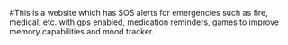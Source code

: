 #This is a website which has SOS alerts for emergencies such as fire, medical, etc. with gps enabled, medication reminders, games to improve memory capabilities and mood tracker.
